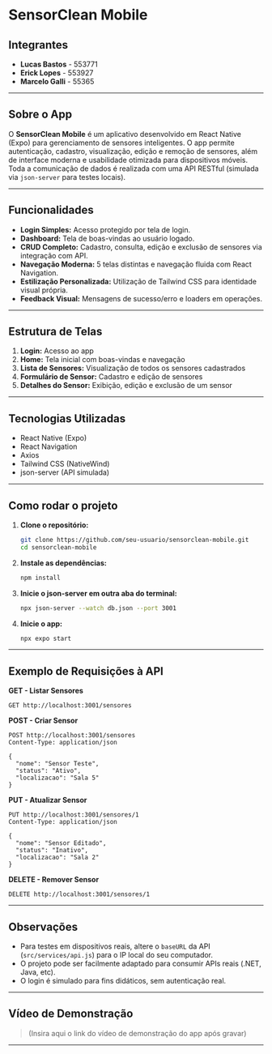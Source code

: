 # SensorClean Mobile

## Integrantes

- **Lucas Bastos** - 553771  
- **Erick Lopes** - 553927  
- **Marcelo Galli** - 55365  

---

## Sobre o App

O **SensorClean Mobile** é um aplicativo desenvolvido em React Native (Expo) para gerenciamento de sensores inteligentes. O app permite autenticação, cadastro, visualização, edição e remoção de sensores, além de interface moderna e usabilidade otimizada para dispositivos móveis. Toda a comunicação de dados é realizada com uma API RESTful (simulada via `json-server` para testes locais).

---

## Funcionalidades

- **Login Simples:** Acesso protegido por tela de login.
- **Dashboard:** Tela de boas-vindas ao usuário logado.
- **CRUD Completo:** Cadastro, consulta, edição e exclusão de sensores via integração com API.
- **Navegação Moderna:** 5 telas distintas e navegação fluida com React Navigation.
- **Estilização Personalizada:** Utilização de Tailwind CSS para identidade visual própria.
- **Feedback Visual:** Mensagens de sucesso/erro e loaders em operações.

---

## Estrutura de Telas

1. **Login:** Acesso ao app
2. **Home:** Tela inicial com boas-vindas e navegação
3. **Lista de Sensores:** Visualização de todos os sensores cadastrados
4. **Formulário de Sensor:** Cadastro e edição de sensores
5. **Detalhes do Sensor:** Exibição, edição e exclusão de um sensor

---

## Tecnologias Utilizadas

- React Native (Expo)
- React Navigation
- Axios
- Tailwind CSS (NativeWind)
- json-server (API simulada)

---

## Como rodar o projeto

1. **Clone o repositório:**
   ```bash
   git clone https://github.com/seu-usuario/sensorclean-mobile.git
   cd sensorclean-mobile
   ```

2. **Instale as dependências:**
   ```bash
   npm install
   ```

3. **Inicie o json-server em outra aba do terminal:**
   ```bash
   npx json-server --watch db.json --port 3001
   ```

4. **Inicie o app:**
   ```bash
   npx expo start
   ```

---

## Exemplo de Requisições à API

**GET - Listar Sensores**
```http
GET http://localhost:3001/sensores
```

**POST - Criar Sensor**
```http
POST http://localhost:3001/sensores
Content-Type: application/json

{
  "nome": "Sensor Teste",
  "status": "Ativo",
  "localizacao": "Sala 5"
}
```

**PUT - Atualizar Sensor**
```http
PUT http://localhost:3001/sensores/1
Content-Type: application/json

{
  "nome": "Sensor Editado",
  "status": "Inativo",
  "localizacao": "Sala 2"
}
```

**DELETE - Remover Sensor**
```http
DELETE http://localhost:3001/sensores/1
```

---

## Observações

- Para testes em dispositivos reais, altere o `baseURL` da API (`src/services/api.js`) para o IP local do seu computador.
- O projeto pode ser facilmente adaptado para consumir APIs reais (.NET, Java, etc).
- O login é simulado para fins didáticos, sem autenticação real.

---

## Vídeo de Demonstração

> (Insira aqui o link do vídeo de demonstração do app após gravar)

---
